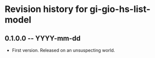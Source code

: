 # Revision history for gi-gio-hs-list-model

## 0.1.0.0 -- YYYY-mm-dd

* First version. Released on an unsuspecting world.
